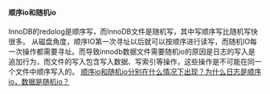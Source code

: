 #### 顺序io和随机io
InnoDB的redolog是顺序写，而InnoDB文件是随机写，其中写顺序写比随机写快很多。
从磁盘角度，顺序IO第一次寻址以后就可以按顺序进行读写，而随机IO每一次操作都需要寻址。而导致innodb数据文件需要随机io的原因是日志的写入是追加行为，而文件的写入包含写入数据、写索引等操作，这些操作是不可能在同一个文件中顺序写入的。
[顺序io和随机io分别在什么情况下出现？为什么日志是顺序io，数据是随机io？](https://www.zhihu.com/question/370950509)